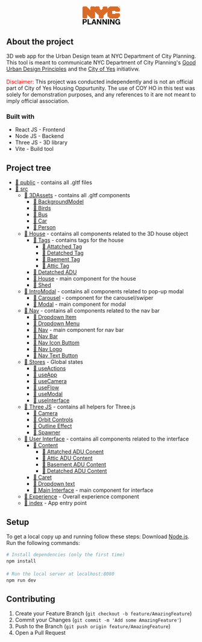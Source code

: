 <!-- DCP LOGO -->
<br />
<p align="center">
    <img 
        className="logo-icon"
        alt="NYC Planning"
        src="https://raw.githubusercontent.com/NYCPlanning/dcp-logo/master/dcp_logo_772.png"
            width = "100">
    </img>
</p>

## About the project

3D web app for the Urban Design team at NYC Department of City Planning. This tool is meant to communicate NYC Department of City Planning's [Good Urban Design Principles](https://www.nyc.gov/site/planning/planning-level/urban-design/urban-design-principle.page) and the [City of Yes](https://www.nyc.gov/site/planning/plans/city-of-yes/city-of-yes-overview.page) initiativw.
<br />
<br />
<span style="color:red;">Disclaimer:</span> This project was conducted independently and is not an official part of City of Yes Housing Oppurtunity. The use of COY HO in this test was solely for demonstration purposes, and any references to it are not meant to imply official association.​

### Built with

* React JS - Frontend
* Node JS - Backend
* Three JS - 3D library
* Vite - Build tool

## Project tree

 * [📁 public](./public) - contains all .gltf files
 * [📁 src](./src)
   * [📁 3DAssets](./src/3DAssets) - contains all .gltf components
        * [📄 BackgroundModel](./src/3DAssets/BackgroundModel.jsx)
        * [📄 Birds](./src/3DAssets/Birds.jsx)
        * [📄 Bus](./src/3DAssets/Bus.jsx)
        * [📄 Car](./src/3DAssets/Car.jsx)
        * [📄 Person](./src/3DAssets/Person.jsx)
   * [📁 House](./src/House) - contains all components related to the 3D house object
        * [📁 Tags](./src/House/Tags) - contains tags for the house
            * [📄 Attatched Tag](./src/House/Tags/AttatchedTag.jsx)
            * [📄 Detatched Tag](./src/House/Tags/DetatchedTag.jsx)
            * [📄 Baement Tag](./src/House/Tags/BasementTag.jsx)
            * [📄 Attic Tag](./src/House/Tags/AtticTag.jsx)
        * [📄 Detatched ADU](./src/House/DetatchedAdu.jsx)
        * [📄 House](./src/House/House.jsx) - main component for the house
        * [📄 Shed](./src/House/Shed.jsx)
   * [📁 IntroModal](./src/IntroModal) - contains all components related to pop-up modal
        * [📄 Carousel](./src/IntroModal/Carousel.jsx) - component for the carousel/swiper
        * [📄 Modal](./src/IntroModal/Modal.jsx) - main component for modal
   * [📁 Nav](./src/Nav) - contains all components related to the nav bar
        * [📄 Dropdown Item](./src/Nav/DropdownItem.jsx)
        * [📄 Dropdown Menu](./src/Nav/DropdownMenu.jsx)
        * [📄 Nav](./src/Nav/Nav.jsx) - main component for nav bar
        * [📄 Nav Bar](./src/Nav/NavBar.jsx)
        * [📄 Nav Icon Buttom](./src/Nav/NavItem.jsx)
        * [📄 Nav Logo](./src/Nav/NavLogo.jsx)
        * [📄 Nav Text Button](./src/Nav)
    * [📁 Stores](./src/stores) - Global states
        * [📄 useActions](./src/stores/useActions.jsx)
        * [📄 useApp](./src/stores/useApp.jsx)
        * [📄 useCamera](./src/stores/useCamera.jsx)
        * [📄 useFlow](./src/stores/useFlow.jsx)
        * [📄 useModal](./src/stores/Modal.jsx)
        * [📄 useInterface](./src/stores/useInterface.jsx)
    * [📁 Three JS](./src/ThreeJS) - contains all helpers for Three.js
        * [📄 Camera](./src/ThreeJS/Camera.jsx)
        * [📄 Orbit Controls](./src/ThreeJS/Controls.jsx)
        * [📄 Outline Effect](./src/ThreeJS/OutlineEffect.jsx)
        * [📄 Spawner](./src/ThreeJS/Spawner.jsx)
    * [📁 User Interface](./src/UserInterface/) - contains all components related to the interface
        * [📁 Content](./src/UserInterface/Content/)
            * [📄 Attatched ADU Conent](./src/UserInterface/Content/AttatchedContent.jsx)
            * [📄 Attic ADU Content](./src/UserInterface/Content/AtticContent.jsx)
            * [📄 Basement ADU Content](./src/UserInterface/Content/BasementContent.jsx)
            * [📄 Detatched ADU Content](./src/UserInterface/Content/DetatchedContent.jsx)
        * [📄 Caret](./src/UserInterface/Caret.jsx)
        * [📄 Dropdown text](./src/UserInterface/Dropdown.jsx)
        * [📄 Main Interface](./src/UserInterface/MainInterface.jsx) - main component for interface
    * [📄 Experience](./src/Experience.jsx) - Overall experience component
    * [📄 index](./src/index.jsx) - App entry point

## Setup
To get a local copy up and running follow these steps:
Download [Node.js](https://nodejs.org/en/download/).
Run the following commands:

``` bash
# Install dependencies (only the first time)
npm install

# Run the local server at localhost:8080
npm run dev
```
<!-- Contributing -->
## Contributing
1. Create your Feature Branch (`git checkout -b feature/AmazingFeature`)
2. Commit your Changes (`git commit -m 'Add some AmazingFeature'`)
3. Push to the Branch (`git push origin feature/AmazingFeature`)
4. Open a Pull Request